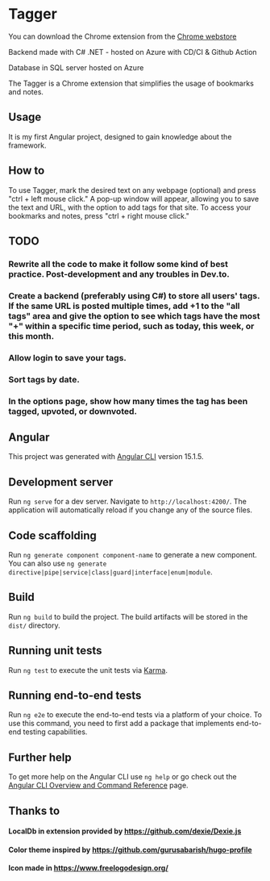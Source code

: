 # Tagger

You can download the Chrome extension from the [Chrome webstore](https://chrome.google.com/webstore/detail/blazingly-fast-productivi/hdgfgakegaomphiamhmipijgfgofcmjh?hl=en&authuser=0)

Backend made with C# .NET - hosted on Azure with CD/CI & Github Action

Database in SQL server hosted on Azure



The Tagger is a Chrome extension that simplifies the usage of bookmarks and notes.

## Usage
It is my first Angular project, designed to gain knowledge about the framework.

## How to

To use Tagger, mark the desired text on any webpage (optional) and press "ctrl + left mouse click." A pop-up window will appear, allowing you to save the text and URL, with the option to add tags for that site. To access your bookmarks and notes, press "ctrl + right mouse click."

## TODO

### Rewrite all the code to make it follow some kind of best practice. Post-development and any troubles in Dev.to.

### Create a backend (preferably using C#) to store all users' tags. If the same URL is posted multiple times, add +1 to the "all tags" area and give the option to see which tags have the most "+" within a specific time period, such as today, this week, or this month.

### Allow login to save your tags.

### Sort tags by date.

### In the options page, show how many times the tag has been tagged, upvoted, or downvoted.



## Angular

This project was generated with [Angular CLI](https://github.com/angular/angular-cli) version 15.1.5.

## Development server

Run `ng serve` for a dev server. Navigate to `http://localhost:4200/`. The application will automatically reload if you change any of the source files.

## Code scaffolding

Run `ng generate component component-name` to generate a new component. You can also use `ng generate directive|pipe|service|class|guard|interface|enum|module`.

## Build

Run `ng build` to build the project. The build artifacts will be stored in the `dist/` directory.

## Running unit tests

Run `ng test` to execute the unit tests via [Karma](https://karma-runner.github.io).

## Running end-to-end tests

Run `ng e2e` to execute the end-to-end tests via a platform of your choice. To use this command, you need to first add a package that implements end-to-end testing capabilities.

## Further help

To get more help on the Angular CLI use `ng help` or go check out the [Angular CLI Overview and Command Reference](https://angular.io/cli) page.

## Thanks to 

#### LocalDb in extension provided by https://github.com/dexie/Dexie.js

#### Color theme inspired by https://github.com/gurusabarish/hugo-profile

#### Icon made in https://www.freelogodesign.org/

